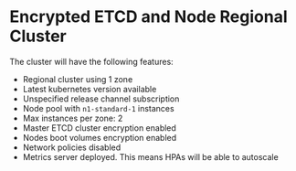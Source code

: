 # Encrypted ETCD and Node Regional Cluster
The cluster will have the following features:
* Regional cluster using 1 zone
* Latest kubernetes version available
* Unspecified release channel subscription
* Node pool with `n1-standard-1` instances
* Max instances per zone: 2
* Master ETCD cluster encryption enabled
* Nodes boot volumes encryption enabled
* Network policies disabled
* Metrics server deployed. This means HPAs will be able to autoscale
